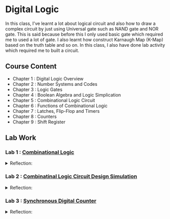 # Digital Logic
In this class, I've learnt a lot about logical circuit and also how to draw a complex circuit by just using Universal gate such as NAND gate and NOR gate. This is said because before this I only used basic gate which required me to used a lot of gate. I also learnt how construct Karnaugh Map (K-Map) based on the truth table and so on. In this class, I also have done lab activity which required me to built a circuit.

## Course Content
* Chapter 1 : Digital Logic Overview
* Chapter 2 : Number Systems and Codes
* Chapter 3 : Logic Gates
* Chapter 4 : Boolean Algebra and Logic Simplication
* Chapter 5 : Combinational Logic Circuit
* Chapter 6 : Functions of Combinational Logic
* Chapter 7 : Latches, Flip-Flop and Timers
* Chapter 8 : Counters
* Chapter 9 : Shift Register

## Lab Work 
### Lab 1 : [Combinational Logic](https://github.com/nuraisyah04/1-SECPH/blob/main/SECR-1013%20Digital%20Logic/Digital%20Logic%20(Lab%201).pdf)
<details>
<summary>Reflection:</summary>
On 2nd November 2023, me and my partner have done lab activity at PMO Lab. Before the lab activity, we are required to make the logic circuit by using Deeds. It was my first time to use Deeds to make logic circuit as during my matriculation I need to draw it manually. Besides, It it is also my first to make the circuit using breadboard. Not to mention that I also get learn a lot of things, for instance, I get to know the exact shape of different gate, get to now a lot of component on ETS which came with different functionality. It was a great experience for me as a first year student. The circuit may be hard to make it came out as what I predicted as it was my first time. But to be honest, it all thanks to my partner in helping me to understand the flow of the circuit better as it was my maiden experience in making the circuit.
</details>

### Lab 2 : [Combinatinal Logic Circuit Design Simulation](https://github.com/nuraisyah04/1-SECPH/blob/main/SECR-1013%20Digital%20Logic/Digital%20Logic%20(Lab%202).pbs)
<details>
<summary>Reflection:</summary>
On 12th December 2023, me and my partner have assigned with another lab activity by Dr. Zueriahati. This lab activity doesn't required us to go into the PMO Lab to make to make the circuit which it required me and my partner to figure it out the circuit ourselves by applying the topic that have been taught by Dr. Zueriahati. The topic is about we need to apply both theory regarding basic gate and Universal gate. Me and my partner do have problem in understanding the question as it was quite complicated to be understand due to the question that required us to used multiple logic gate. After some time, we are able to solve the question.
</details>

### Lab 3 : [Synchronous Digital Counter](https://github.com/nuraisyah04/1-SECPH/blob/main/SECR-1013%20Digital%20Logic/Digital%20Logic%20(Lab%203).pbs)
<details>
<summary>Reflection:</summary>
On 11th January 2024, me and my partner have done lab activity that required our understanding to synchronous of digital counter which we need to used flip flop concept. Before the day of the lab activity, we meet up to make do the circuit using Deeds where the circuit was a little bit complicated and confiusing due to the presence of the JK flip flop. On the day of the lab activity, we're taking quite some time to do the circuit as the making of the circuit on the breadboard ain't easy as doing it in Deeds with the presence of too many wire. After completed our circuit, the result for the digital didn't came out as we predicted therefore we need to change our ETS in making sure that our circuit is successful. Fortunately, our circuit was fully completed after getting the result as we predicted.
</details>


